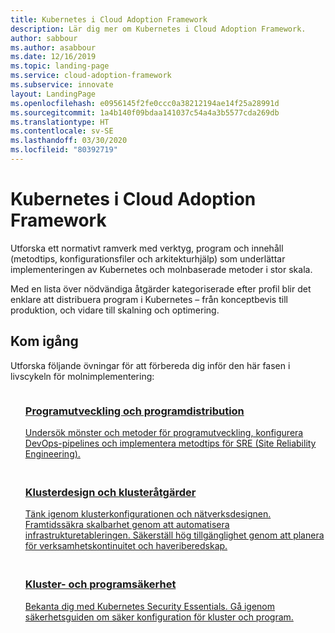 ```yaml
---
title: Kubernetes i Cloud Adoption Framework
description: Lär dig mer om Kubernetes i Cloud Adoption Framework.
author: sabbour
ms.author: asabbour
ms.date: 12/16/2019
ms.topic: landing-page
ms.service: cloud-adoption-framework
ms.subservice: innovate
layout: LandingPage
ms.openlocfilehash: e0956145f2fe0ccc0a38212194ae14f25a28991d
ms.sourcegitcommit: 1a4b140f09bdaa141037c54a4a3b5577cda269db
ms.translationtype: HT
ms.contentlocale: sv-SE
ms.lasthandoff: 03/30/2020
ms.locfileid: "80392719"
---
```

<!-- cSpell:ignore asabbour sabbour -->

# <a name="kubernetes-in-the-cloud-adoption-framework"></a>Kubernetes i Cloud Adoption Framework

Utforska ett normativt ramverk med verktyg, program och innehåll (metodtips, konfigurationsfiler och arkitekturhjälp) som underlättar implementeringen av Kubernetes och molnbaserade metoder i stor skala.

Med en lista över nödvändiga åtgärder kategoriserade efter profil blir det enklare att distribuera program i Kubernetes – från konceptbevis till produktion, och vidare till skalning och optimering.

## <a name="get-started"></a>Kom igång

Utforska följande övningar för att förbereda dig inför den här fasen i livscykeln för molnimplementering:

<!-- markdownlint-disable MD033 -->

<ul class="panelContent cardsF">
    <li style="display: flex; flex-direction: column;">
        <a href="./application-development.md">
            <div class="cardSize">
                <div class="cardPadding" style="padding-bottom:10px;">
                    <div class="card" style="padding-bottom:10px;">
                        <div class="cardImageOuter">
                            <div class="cardImage">
                                <img alt="" src="../../_images/icons/1.png" data-linktype="external">
                            </div>
                        </div>
                        <div class="cardText" style="padding-left:0px;">
                            <h3>Programutveckling och programdistribution</h3>
Undersök mönster och metoder för programutveckling, konfigurera DevOps-pipelines och implementera metodtips för SRE (Site Reliability Engineering).
                        </div>
                    </div>
                </div>
            </div>
        </a>
    </li>
    <li style="display: flex; flex-direction: column;">
        <a href="./cluster-design-operations.md">
            <div class="cardSize">
                <div class="cardPadding" style="padding-bottom:10px;">
                    <div class="card" style="padding-bottom:10px;">
                        <div class="cardImageOuter">
                            <div class="cardImage">
                                <img alt="" src="../../_images/icons/2.png" data-linktype="external">
                            </div>
                        </div>
                        <div class="cardText" style="padding-left:0px;">
                            <h3>Klusterdesign och klusteråtgärder</h3>
Tänk igenom klusterkonfigurationen och nätverksdesignen. Framtidssäkra skalbarhet genom att automatisera infrastrukturetableringen. Säkerställ hög tillgänglighet genom att planera för verksamhetskontinuitet och haveriberedskap.
                        </div>
                    </div>
                </div>
            </div>
        </a>
    </li>
    <li style="display: flex; flex-direction: column;">
        <a href="./cluster-application-security.md">
            <div class="cardSize">
                <div class="cardPadding" style="padding-bottom:10px;">
                    <div class="card" style="padding-bottom:10px;">
                        <div class="cardImageOuter">
                            <div class="cardImage">
                                <img alt="" src="../../_images/icons/3.png" data-linktype="external">
                            </div>
                        </div>
                        <div class="cardText" style="padding-left:0px;">
                            <h3>Kluster- och programsäkerhet</h3>
Bekanta dig med Kubernetes Security Essentials. Gå igenom säkerhetsguiden om säker konfiguration för kluster och program.
                        </div>
                    </div>
                </div>
            </div>
        </a>
    </li>
</ul>
<!-- markdownlint-enable MD033 -->
